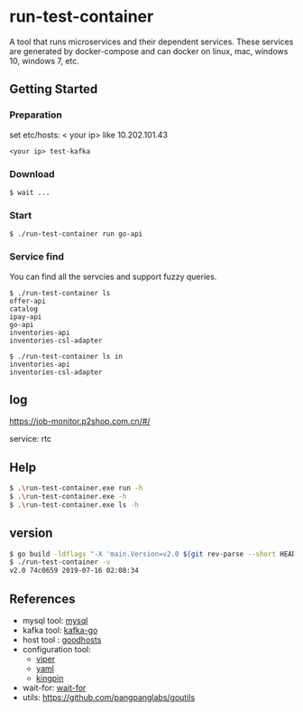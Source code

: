 # run-test-container

A tool that runs microservices and their dependent services. These services are generated by docker-compose and can docker on linux, mac, windows 10, windows 7, etc.

## Getting Started

### Preparation

set etc/hosts: < your ip> like 10.202.101.43
```
<your ip> test-kafka
```
### Download
```
$ wait ...
```

### Start
```
$ ./run-test-container run go-api
```

### Service find
You can find all the servcies and support fuzzy queries.
```
$ ./run-test-container ls
offer-api
catalog
ipay-api
go-api
inventories-api
inventories-csl-adapter
```
```
$ ./run-test-container ls in
inventories-api
inventories-csl-adapter
```


## log
https://job-monitor.p2shop.com.cn/#/

service: rtc

## Help

```bash
$ .\run-test-container.exe run -h
$ .\run-test-container.exe -h
$ .\run-test-container.exe ls -h
```

## version

```bash
$ go build -ldflags "-X 'main.Version=v2.0 $(git rev-parse --short HEAD) $(date -u '+%Y-%m-%d %H:%M:%S')'"
$ ./run-test-container -v
v2.0 74c0659 2019-07-16 02:08:34
```


## References

- mysql tool: [mysql](https://github.com/go-sql-driver/mysql)
- kafka tool: [kafka-go](github.com/segmentio/kafka-go)
- host tool : [goodhosts](github.com/lextoumbourou/goodhosts)
- configuration tool: 
  - [viper](https://github.com/spf13/viper) 
  - [yaml](github.com/ghodss/yaml)
  - [kingpin](github.com/alecthomas/kingpin)
- wait-for: [wait-for](https://github.com/Eficode/wait-for)
- utils: https://github.com/pangpanglabs/goutils

